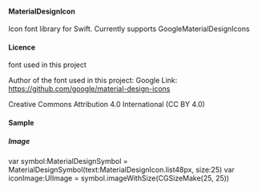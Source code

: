#### MaterialDesignIcon
Icon font library for Swift. Currently supports GoogleMaterialDesignIcons

#### Licence
font used in this project

Author of the font used in this  project: Google
Link: https://github.com/google/material-design-icons

Creative Commons Attribution 4.0 International (CC BY 4.0)

#### Sample

##### Image

  var symbol:MaterialDesignSymbol = MaterialDesignSymbol(text:MaterialDesignIcon.list48px, size:25)
  var iconImage:UIImage = symbol.imageWithSize(CGSizeMake(25, 25))
